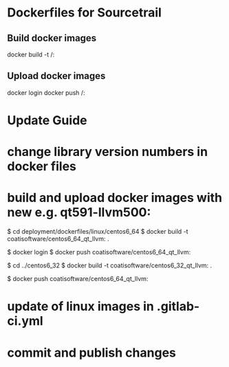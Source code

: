 Dockerfiles for Sourcetrail
===========================


Build docker images
-------------------

docker build -t <account>/<reponame>:<tag> <Dockerfile>


Upload docker images
--------------------

docker login 
docker push <account>/<reponame>:<tag>


Update Guide
============

# change library version numbers in docker files

# build and upload docker images with new <tag> e.g. qt591-llvm500:

$ cd deployment/dockerfiles/linux/centos6_64
$ docker build -t coatisoftware/centos6_64_qt_llvm:<tag> .

$ docker login
$ docker push coatisoftware/centos6_64_qt_llvm:<tag>

$ cd ../centos6_32
$ docker build -t coatisoftware/centos6_32_qt_llvm:<tag> .

$ docker push coatisoftware/centos6_64_qt_llvm:<tag>

# update <tag> of linux images in .gitlab-ci.yml

# commit and publish changes

